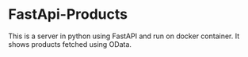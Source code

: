 # FastApi-Products
This is a server in python using FastAPI and run on docker container. It shows products fetched using OData.
